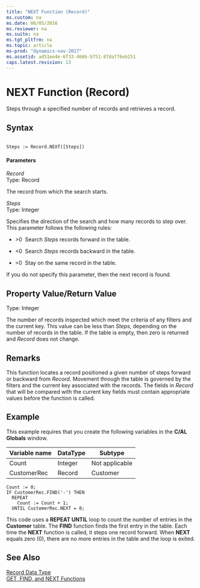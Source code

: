 ```yaml
---
title: "NEXT Function (Record)"
ms.custom: na
ms.date: 06/05/2016
ms.reviewer: na
ms.suite: na
ms.tgt_pltfrm: na
ms.topic: article
ms-prod: "dynamics-nav-2017"
ms.assetid: ad51ee4e-6f33-466b-b751-87daf76eb251
caps.latest.revision: 13
---
```

# NEXT Function (Record)
Steps through a specified number of records and retrieves a record.  
  
## Syntax  
  
```  
  
Steps := Record.NEXT([Steps])  
```  
  
#### Parameters  
 *Record*  
 Type: Record  
  
 The record from which the search starts.  
  
 *Steps*  
 Type: Integer  
  
 Specifies the direction of the search and how many records to step over. This parameter follows the following rules:  
  
-   \>0  Search *Steps* records forward in the table.  
  
-   \<0  Search *Steps* records backward in the table.  
  
-   \=0  Stay on the same record in the table.  
  
 If you do not specify this parameter, then the next record is found.  
  
## Property Value/Return Value  
 Type: Integer  
  
 The number of records inspected which meet the criteria of any filters and the current key. This value can be less than *Steps*, depending on the number of records in the table. If the table is empty, then zero is returned and *Record* does not change.  
  
## Remarks  
 This function locates a record positioned a given number of steps forward or backward from *Record*. Movement through the table is governed by the filters and the current key associated with the records. The fields in *Record* that will be compared with the current key fields must contain appropriate values before the function is called.  
  
## Example  
 This example requires that you create the following variables in the **C\/AL Globals** window.  
  
|Variable name|DataType|Subtype|  
|-------------------|--------------|-------------|  
|Count|Integer|Not applicable|  
|CustomerRec|Record|Customer|  
  
```  
Count := 0;  
IF CustomerRec.FIND('-') THEN  
  REPEAT  
    Count := Count + 1;  
  UNTIL CustomerRec.NEXT = 0;  
```  
  
 This code uses a **REPEAT UNTIL** loop to count the number of entries in the **Customer** table. The **FIND** function finds the first entry in the table. Each time the **NEXT** function is called, it steps one record forward. When **NEXT** equals zero \(0\), there are no more entries in the table and the loop is exited.  
  
## See Also  
 [Record Data Type](Record-Data-Type.md)   
 [GET, FIND, and NEXT Functions](GET--FIND--and-NEXT-Functions.md)